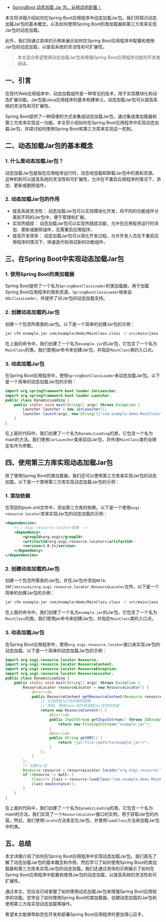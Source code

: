 - [SpringBoot 动态加载 Jar 包，玩转动态配置！](https://mp.weixin.qq.com/s/bcDpRILnob0g8vfCS6Xzzg)

本文将详细介绍如何在Spring Boot应用程序中动态加载Jar包。我们将探讨动态加载Jar包的基本概念，以及如何使用Spring Boot的类加载器和第三方库来实现Jar包的动态加载。

此外，我们将通过具体的示例来展示如何在Spring Boot应用程序中配置和使用Jar包的动态加载，以提高系统的灵活性和可扩展性。

> 本文适合希望使用动态加载Jar包来增强Spring Boot应用程序功能的开发者阅读。

## 一、引言
在现代Web应用程序中，动态加载组件是一种常见的技术，用于实现模块化和动态扩展功能。Jar包是Java应用程序的基本构建单元，动态加载Jar包可以提高系统的灵活性和可扩展性。

Spring Boot提供了一种简便的方式来集成动态加载Jar包，通过集成类加载器和第三方库来实现这一功能。本文将介绍如何在Spring Boot应用程序中实现动态加载Jar包，并探讨如何使用Spring Boot和第三方库来实现这一机制。

## 二、动态加载Jar包的基本概念
### 1. 什么是动态加载Jar包？
动态加载Jar包是指在应用程序运行时，动态地加载和卸载Jar包中的类和资源。这种机制可以提高系统的灵活性和可扩展性，允许在不重启应用程序的情况下，添加、更新或删除组件。

### 2. 动态加载Jar包的作用
- 提高系统灵活性： 动态加载Jar包可以实现模块化开发，将不同的功能组件分离到不同的Jar包中，便于管理和扩展。
- 实现热插拔： 动态加载Jar包可以实现热插拔功能，允许在应用程序运行时添加、更新或删除组件，无需重启应用程序。
- 提高开发效率： 动态加载Jar包可以简化开发过程，允许开发人员在不重启应用程序的情况下，快速迭代和测试新的功能组件。

## 三、在Spring Boot中实现动态加载Jar包
### 1. 使用Spring Boot的类加载器
Spring Boot提供了一个名为`SpringBootClassLoader`的类加载器，用于加载Spring Boot应用程序的类和资源。`SpringBootClassLoader`继承自`URLClassLoader`，并提供了对Jar包的动态加载支持。

### 2. 创建动态加载的Jar包
创建一个包含所需类的Jar包。以下是一个简单的创建Jar包的示例：

```bash
jar cfm example.jar com/example/demo/MainClass.class -C src/main/java .
```

在上面的命令中，我们创建了一个名为`example.jar`的Jar包，它包含了一个名为`MainClass`的类。我们使用jar命令来创建Jar包，并指定`MainClass`类的入口点。

### 3. 动态加载Jar包
在Spring Boot应用程序中，使用`SpringBootClassLoader`来动态加载Jar包。以下是一个简单的动态加载Jar包的示例：

```java
import org.springframework.boot.loader.JarLauncher;
import org.springframework.boot.loader.Launcher;
public class DynamicLoading {
    public static void main(String[] args) throws Exception {
        Launcher launcher = new JarLauncher();
        launcher.launch(args, new String[]{"com.example.demo.MainClass"});
    }
}
```

在上面的代码中，我们创建了一个名为`DynamicLoading`的类，它包含一个名为main的方法。我们使用`JarLauncher`类来启动Jar包，并传递`MainClass`类的全限定名作为参数。

## 四、使用第三方库实现动态加载Jar包
除了使用Spring Boot的类加载器，我们还可以使用第三方库来实现Jar包的动态加载。以下是一个使用第三方库实现动态加载Jar包的示例：

### 1. 添加依赖
在项目的pom.xml文件中，添加第三方库的依赖。以下是一个使用`osgi-resource-locator`库来实现Jar包的动态加载的示例：

```xml
<dependencies>
    <!-- osgi-resource-locator依赖 -->
    <dependency>
        <groupId>org.osgi</groupId>
        <artifactId>org.osgi.resource.locator</artifactId>
        <version>1.0.1</version>
    </dependency>
</dependencies>
```

### 2. 创建动态加载的Jar包
创建一个包含所需类的Jar包，并在Jar包中添加`META-INF/services/org.osgi.resource.locator.ResourceLocator`文件。以下是一个简单的创建Jar包的示例：
```bash
jar cfm example.jar com/example/demo/MainClass.class -C src/main/java .
```

在上面的命令中，我们创建了一个名为`example.jar`的Jar包，它包含了一个名为`MainClass`的类。我们使用jar命令来创建Jar包，并指定`MainClass`类的入口点。

### 3. 动态加载Jar包
在Spring Boot应用程序中，使用`org.osgi.resource.locator`接口来实现Jar包的动态加载。以下是一个简单的动态加载Jar包的示例：

```java
import org.osgi.resource.locator.Resource;
import org.osgi.resource.locator.ResourceContent;
import org.osgi.resource.locator.ResourceException;
import org.osgi.resource.locator.ResourceLocator;
public class DynamicLoading {
    public static void main(String[] args) throws Exception {
        ResourceLocator resourceLocator = new ResourceLocator() {
            @Override
            public ResourceContent getResourceContent(Resource resource) throws ResourceException {
                // 实现获取Jar包内容的逻辑
                // 例如，使用Java NIO来读取Jar包中的内容
                return new ResourceContent() {
                    @Override
                    public InputStream getInputStream() throws IOException {
                        return new FileInputStream("example.jar");
                    }
                    @Override
                    public String getURI() {
                        return "jar:file:/path/to/example.jar!/";
                    }
                };
            }
        };
        // 加载Jar包
        Resource resource = resourceLocator.locate("org.osgi.resource.locator", "()");
        if (resource != null) {
            Class<?> clazz = resource.loadClass("com.example.demo.MainClass");
            clazz.newInstance();
        }
    }
}
```

在上面的代码中，我们创建了一个名为`DynamicLoading`的类，它包含一个名为main的方法。我们实现了一个`ResourceLocator`接口的实例，用于获取Jar包的内容。然后，我们使用`locate`方法来定位Jar包，并使用`loadClass`方法来加载Jar包中的类。

## 五、总结
本文详细介绍了如何在Spring Boot应用程序中实现动态加载Jar包。我们首先了解了动态加载Jar包的基本概念和作用，然后学习了如何使用Spring Boot的类加载器和第三方库来实现Jar包的动态加载。我们还通过具体的示例展示了如何在Spring Boot应用程序中配置和使用Jar包的动态加载，以提高系统的灵活性和可扩展性。

通过本文，您应该已经掌握了如何使用动态加载Jar包来增强Spring Boot应用程序的功能。您学会了如何使用Spring Boot的类加载器、创建动态加载的Jar包和使用第三方库实现动态加载等操作。

希望本文能够帮助您在开发和部署Spring Boot应用程序时更加得心应手。
